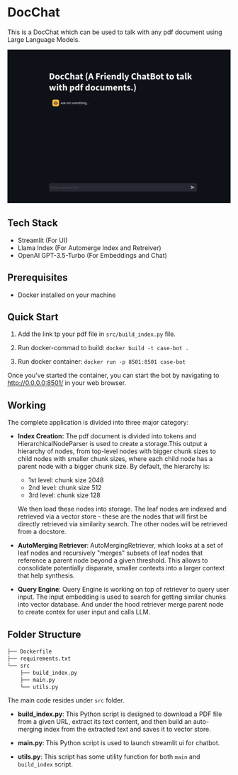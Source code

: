 # DocChat

This is a DocChat which can be used to talk with any pdf document using Large Language Models.

![DocChat](static/main.png)

## Tech Stack
- Streamlit (For UI)
- Llama Index (For Automerge Index and Retreiver)
- OpenAI GPT-3.5-Turbo (For Embeddings and Chat)

## Prerequisites
- Docker installed on your machine

## Quick Start

1. Add the link tp your pdf file in `src/build_index.py` file.

2. Run docker-commad to build:
    `docker build -t case-bot .`

3. Run docker container:
    `docker run -p 8501:8501 case-bot`

Once you've started the container, you can start the bot by navigating to http://0.0.0.0:8501/ in your web browser.

## Working

The complete application is divided into three major category:
- **Index Creation:** The pdf document is divided into tokens and HierarchicalNodeParser is used to create a storage.This output a hierarchy of nodes, from top-level nodes with bigger chunk sizes to child nodes with smaller chunk sizes, where each child node has a parent node with a bigger chunk size. By default, the hierarchy is:
    - 1st level: chunk size 2048
    - 2nd level: chunk size 512
    - 3rd level: chunk size 128

    We then load these nodes into storage. The leaf nodes are indexed and retrieved via a vector store - these are the nodes that will first be directly retrieved via similarity search. The other nodes will be retrieved from a docstore.

- **AutoMerging Retriever**: AutoMergingRetriever, which looks at a set of leaf nodes and recursively "merges" subsets of leaf nodes that reference a parent node beyond a given threshold. This allows to consolidate potentially disparate, smaller contexts into a larger context that help synthesis.

- **Query Engine**: Query Engine is working on top of retriever to query user input. The input embedding is used to search for getting similar chunks into vector database. And under the hood retriever merge parent node to create contex for user input and calls LLM.

## Folder Structure
```
├── Dockerfile
├── requirements.txt
└── src
    ├── build_index.py
    ├── main.py
    └── utils.py
```
The main code resides under `src` folder.

- **build_index.py**: This Python script is designed to download a PDF file from a given URL, extract its text content, and then build an auto-merging index from the extracted text and saves it to vector store.

- **main.py**: This Python script is used to launch streamlit ui for chatbot.

- **utils.py**: This script has some utility function for both `main` and `build_index` script.